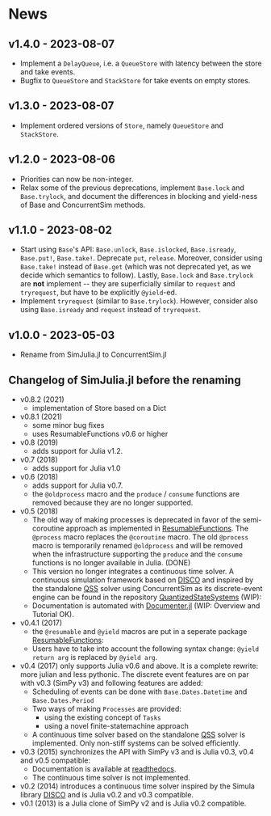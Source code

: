 # News

## v1.4.0 - 2023-08-07

- Implement a `DelayQueue`, i.e. a `QueueStore` with latency between the store and take events.
- Bugfix to `QueueStore` and `StackStore` for take events on empty stores.

## v1.3.0 - 2023-08-07

- Implement ordered versions of `Store`, namely `QueueStore` and `StackStore`.

## v1.2.0 - 2023-08-06

- Priorities can now be non-integer.
- Relax some of the previous deprecations, implement `Base.lock` and `Base.trylock`, and document the differences in blocking and yield-ness of Base and ConcurrentSim methods.

## v1.1.0 - 2023-08-02

- Start using `Base`'s API: `Base.unlock`, `Base.islocked`, `Base.isready`, `Base.put!`, `Base.take!`. Deprecate `put`, `release`. Moreover, consider using `Base.take!` instead of `Base.get` (which was not deprecated yet, as we decide which semantics to follow). Lastly, `Base.lock` and `Base.trylock` are **not** implement -- they are superficially similar to `request` and `tryrequest`, but have to be explicitly `@yield`-ed.
- Implement `tryrequest` (similar to `Base.trylock`). However, consider also using `Base.isready` and `request` instead of `tryrequest`.

## v1.0.0 - 2023-05-03

- Rename from SimJulia.jl to ConcurrentSim.jl

## Changelog of SimJulia.jl before the renaming

* v0.8.2 (2021)
  * implementation of Store based on a Dict
* v0.8.1 (2021)
  * some minor bug fixes
  * uses ResumableFunctions v0.6 or higher 
* v0.8 (2019)
  * adds support for Julia v1.2.
* v0.7 (2018)
  * adds support for Julia v1.0
* v0.6 (2018)
  * adds support for Julia v0.7.
  * the `@oldprocess` macro and the `produce` / `consume` functions are removed because they are no longer supported.
* v0.5 (2018)
  * The old way of making processes is deprecated in favor of the semi-coroutine approach as implemented in [ResumableFunctions](https://github.com/BenLauwens/ResumableFunctions.jl.git). The `@process` macro replaces the `@coroutine` macro. The old `@process` macro is temporarily renamed `@oldprocess` and will be removed when the infrastructure supporting the `produce` and the `consume` functions is no longer available in Julia. (DONE)
  * This version no longer integrates a continuous time solver. A continuous simulation framework based on [DISCO](http://www.akira.ruc.dk/~keld/research/DISCO/) and inspired by the standalone [QSS](https://sourceforge.net/projects/qssengine/) solver using ConcurrentSim as its discrete-event engine can be found in the repository [QuantizedStateSystems](https://github.com/BenLauwens/QuantizedStateSystems.jl.git) (WIP):
  * Documentation is automated with [Documenter.jl](https://github.com/JuliaDocs/Documenter.jl) (WIP: Overview and Tutorial OK).
* v0.4.1 (2017)
  * the `@resumable` and `@yield` macros are put in a seperate package [ResumableFunctions](https://github.com/BenLauwens/ResumableFunctions.jl.git):
  * Users have to take into account the following syntax change: `@yield return arg` is replaced by `@yield arg`.
* v0.4 (2017) only supports Julia v0.6 and above. It is a complete rewrite: more julian and less pythonic. The discrete event features are on par with v0.3 (SimPy v3) and following features are added:
  * Scheduling of events can be done with `Base.Dates.Datetime` and `Base.Dates.Period`
  * Two ways of making `Processes` are provided:
    - using the existing concept of `Tasks`
    - using a novel finite-statemachine approach
  * A continuous time solver based on the standalone [QSS](https://sourceforge.net/projects/qssengine/) solver is implemented. Only non-stiff systems can be solved efficiently.
* v0.3 (2015) synchronizes the API with SimPy v3 and is Julia v0.3, v0.4 and v0.5 compatible:
  * Documentation is available at [readthedocs](http://simjuliajl.readthedocs.org/en/latest/).
  * The continuous time solver is not implemented.
* v0.2 (2014) introduces a continuous time solver inspired by the Simula library [DISCO](http://www.akira.ruc.dk/~keld/research/DISCO/) and is Julia v0.2 and v0.3 compatible.
* v0.1 (2013) is a Julia clone of SimPy v2 and is Julia v0.2 compatible.
